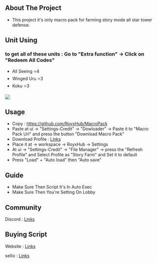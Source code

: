 ## About The Project

* This project it's only macro pack for farming story mode all star tower defense.

## Unit Using

### to get all of these units : Go to "Extra function" -> Click on "Redeem All Codes"
* All Seeing ⭐4
* Winged Uru ⭐3
* Koku ⭐3

![](https://cdn.discordapp.com/attachments/870201487458979910/970085087452479508/unknown.png)

## Usage

* Copy : https://github.com/RoyxHub/MacroPack
* Paste at ui -> "Settings-Credit" -> "Dowloader" -> Paste it to "Macro Pack Url" and press the button "Download Macro Pack"
* Download Profile : [Links](https://cdn.discordapp.com/attachments/956823138254094386/970125975528542238/Story_Farm.json)
* Place it at -> workspace -> RoyxHub -> Settings
* At ui -> "Settings-Credit" -> "File Manager" -> press the "Refresh Profile" and Select Profile as "Story Farm" and Set it to default
* Press "Load" + "Auto load" then "Auto save"

## Guide

* Make Sure Then Script It's In Auto Exec
* Make Sure Then You're Setting On Lobby

## Community
Discord : [Links](https://discord.com/invite/AYRXDmgjjU)

## Buying Script

Website : [Links](https://royx.net/)

sellix : [Links](https://royx.sellix.io/)
